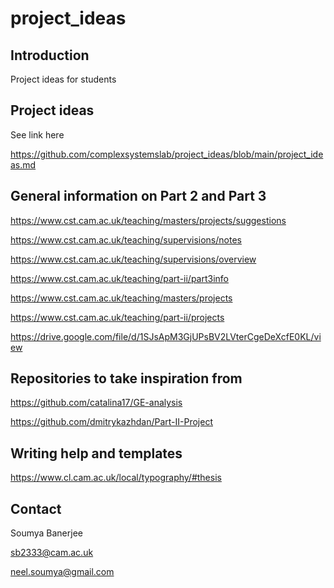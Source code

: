 # project_ideas

## Introduction

Project ideas for students

## Project ideas

See link here

https://github.com/complexsystemslab/project_ideas/blob/main/project_ideas.md


## General information on Part 2 and Part 3 

https://www.cst.cam.ac.uk/teaching/masters/projects/suggestions

https://www.cst.cam.ac.uk/teaching/supervisions/notes

https://www.cst.cam.ac.uk/teaching/supervisions/overview

https://www.cst.cam.ac.uk/teaching/part-ii/part3info

https://www.cst.cam.ac.uk/teaching/masters/projects

https://www.cst.cam.ac.uk/teaching/part-ii/projects

https://drive.google.com/file/d/1SJsApM3GjUPsBV2LVterCgeDeXcfE0KL/view


## Repositories to take inspiration from

https://github.com/catalina17/GE-analysis

https://github.com/dmitrykazhdan/Part-II-Project


## Writing help and templates

https://www.cl.cam.ac.uk/local/typography/#thesis


## Contact

Soumya Banerjee

sb2333@cam.ac.uk

neel.soumya@gmail.com
